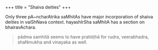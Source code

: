 +++
title = "Shaiva deities"
+++

Only three pA~ncharAtrika saMhitAs have major incorporation of shaiva deities in vaiShNava context. hayashIrSha saMhitA has a section on bhairavAchara. 

> pādma samhitā seems to have pratiśṭhā for rudra, veerabhadra, shaNmukha and vinayaka as well.


